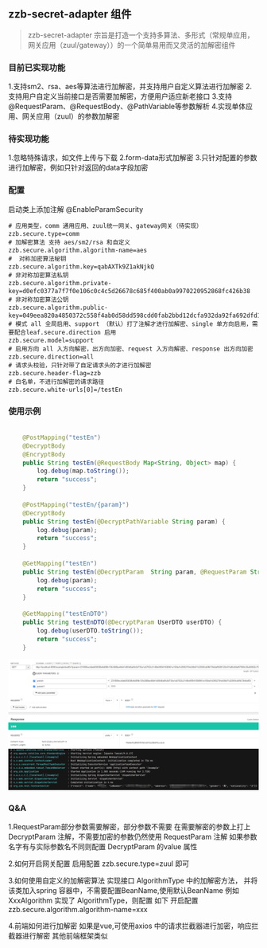 ## zzb-secret-adapter 组件
> zzb-secret-adapter 宗旨是打造一个支持多算法、多形式（常规单应用，网关应用（zuul/gateway））的一个简单易用而又灵活的加解密组件

### 目前已实现功能

1.支持sm2、rsa、aes等算法进行加解密，并支持用户自定义算法进行加解密
2.支持用户自定义当前接口是否需要加解密，方便用户适应新老接口
3.支持@RequestParam、@RequestBody、@PathVariable等参数解析
4.实现单体应用、网关应用（zuul）的参数加解密

### 待实现功能
1.忽略特殊请求，如文件上传与下载
2.form-data形式加解密
3.只针对配置的参数进行加解密，例如只针对返回的data字段加密

### 配置
启动类上添加注解
@EnableParamSecurity

``` properties
# 应用类型，comm 通用应用、zuul统一网关、gateway网关（待实现） 
zzb.secure.type=comm 
# 加解密算法 支持 aes/sm2/rsa 和自定义
zzb.secure.algorithm.algorithm-name=aes
#  对称加密算法秘钥
zzb.secure.algorithm.key=qabAXTk9Z1akNjkQ
# 非对称加密算法私钥
zzb.secure.algorithm.private-key=d0efc0377a7f7f0e106c0c4c5d26678c685f400ab0a9970220952868fc426b38
# 非对称加密算法公钥
zzb.secure.algorithm.public-key=049eea820a4850372c558f4ab0d58dd598cdd0fab2bbd12dcfa932da92fa692dfd1f9be65d6d0a2e5ac4470130b473e6e1b34fa6aee57b9bb1b08f6c2da7a14c9a
# 模式 all 全局启用、support （默认）打了注解才进行加解密、single 单方向启用，需要配合leaf.secure.direction 启用
zzb.secure.model=support
# 启用方向 all 入方向解密，出方向加密、request 入方向解密、response 出方向加密
zzb.secure.direction=all
# 请求头校验，只针对带了自定请求头的才进行加解密
zzb.secure.header-flag=zzb
# 白名单，不进行加解密的请求路径
zzb.secure.white-urls[0]=/testEn
```

### 使用示例
``` java
  
    @PostMapping("testEn")
    @DecryptBody
    @EncryptBody
    public String testEn(@RequestBody Map<String, Object> map) {
        log.debug(map.toString());
        return "success";
    }

    @PostMapping("testEn/{param}")
    @DecryptBody
    public String testEn(@DecryptPathVariable String param) {
        log.debug(param);
        return "success";
    }

    @GetMapping("testEn")
    public String testEn(@DecryptParam  String param, @RequestParam String param1) {
        log.debug(param);
        return "success";
    }

    @GetMapping("testEnDTO")
    public String testEnDTO(@DecryptParam UserDTO userDTO) {
        log.debug(userDTO.toString());
        return "success";
    }
```
![img.png](img.png)
![img_1.png](img_1.png)


### Q&A
1.RequestParam部分参数需要解密，部分参数不需要
在需要解密的参数上打上 DecryptParam 注解，不需要加密的参数仍然使用 RequestParam 注解
如果参数名字有与实际参数名不同则配置 DecryptParam 的value 属性

2.如何开启网关配置
启用配置 zzb.secure.type=zuul 即可

3.如何使用自定义的加解密算法
实现接口 AlgorithmType 中的加解密方法， 并将该类加入spring 容器中，不需要配置BeanName,使用默认BeanName
例如 XxxAlgorithm 实现了 AlgorithmType，则配置 如下 
开启配置 zzb.secure.algorithm.algorithm-name=xxx

4.前端如何进行加解密
如果是vue,可使用axios 中的请求拦截器进行加密，响应拦截器进行解密
其他前端框架类似

